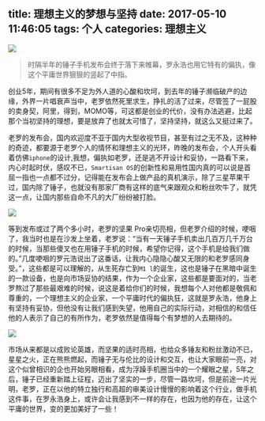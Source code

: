 title: 理想主义的梦想与坚持
date: 2017-05-10 11:46:05
tags: 个人
categories: 理想主义
---
![](http://7xr8tf.com1.z0.glb.clouddn.com/blog/20170510/122900457.png)

>时隔半年的锤子手机发布会终于落下来帷幕，罗永浩也用它特有的偏执，像这个平庸世界狠狠的竖起了中指。

创业5年，期间有很多不足为外人道的心酸和坎坷，到去年的锤子濒临破产的边缘，外界一片唱衰声当中，老罗依然死里求生，挣扎的活了过来，尽管签了一屁股的卖身契，阿里，得到，MOMO等，可这都是创业的代价，没有办法逃避，比起那个当初坚持的理想，要是放弃了也就太可惜了，坚持坚持，就这么又挺过来了。

<!--more-->

老罗的发布会，国内欢迎度不亚于国内大型收视节目，甚至有过之无不及，这种种的奇迹，都要源于老罗个人的情怀和理想主义的光环，昨晚的发布会，个人开头看着仿佛`iphone`的设计,我想，偏执如老罗，还是逃不开设计和妥协，一路看下来，内心时起时伏，感叹不已，`Smartisan OS`的创新性和易用性国内真的可以说是首屈一指也一点都不过分，记得能在发布会上做产品的真机演示，除了三星苹果干过，国内除了锤子，也就没有那家厂商有这样的底气来跟观众和粉丝吹牛了，就凭这一点，让国内那些自命不凡的大厂纷纷被打脸。

![](http://7xr8tf.com1.z0.glb.clouddn.com/blog/20170510/123015178.png)

等到发布或过了两个多小时，老罗的坚果 Pro亲切亮相，但老罗介绍的时候，哽咽了，我当时也是在沙发上坐着，老罗说：“当有一天锤子手机卖出几百万几千万台的时候，当那些傻叉也在用锤子手机的时候，希望你记得，这个手机是给我们做的。”几度哽咽的罗元浩说出了这番话，让我内心隐隐心酸又无限的和老罗感同身受。”，这些都是可以理解的，从生死存亡到`M1 l`的诞生，这也是锤子在黑暗中诞生的一款设备，也是向市场妥协的结果，作为一个企业家，这些都是要面对的，当老罗熬过了那些最艰难的时候，说这是着给你们的时候，我想每个人对他都是敬佩和尊重的，一个理想主义的企业家，一个平庸时代的偏执狂，这就是罗永浩，他身上有坚持有妥协，但他没有让我们感到失望，他用自己的实际行动，对相信的和信任他的人表示了自己的有所作为，老罗依然是值得每个有梦想的人去期待的。

![](http://7xr8tf.com1.z0.glb.clouddn.com/blog/20170510/123047014.png)

市场从来都是以成败论英雄，而坚果的适时亮相，也给众多锤友和粉丝激动不已，星星之火，正在熊熊燃起，而锤子无与伦比的设计和交互，也让大家眼前一亮，对这个似曾相识的企也开始另眼相看，成为浮躁手机圈当中的一个耀眼之星，5年之后，锤子已经重新踏上征程，迈出了坚实的一步，尽管一路坎坷，但是前途一片光明，老罗，正在以他的特立独行和高超的审美设计慢慢的影响着这个行业，做手机这件事，在罗永浩身上，或许会让我感到不一样的存在，也因为他的存在，让这个平庸的世界，变的更加美好了一些！